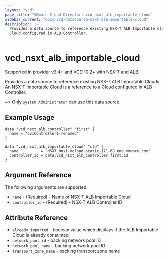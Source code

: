 ```yaml
---
layout: "vcd"
page_title: "VMware Cloud Director: vcd_nsxt_alb_importable_cloud"
sidebar_current: "docs-vcd-datasource-nsxt-alb-importable-cloud"
description: |-
  Provides a data source to reference existing NSX-T ALB Importable Clouds. An NSX-T Importable Cloud is a reference to a
  Cloud configured in ALB Controller.
---
```


# vcd\_nsxt\_alb\_importable\_cloud

Supported in provider *v3.4+* and VCD 10.2+ with NSX-T and ALB.

Provides a data source to reference existing NSX-T ALB Importable Clouds. An NSX-T Importable Cloud is a reference to a
Cloud configured in ALB Controller.

~> Only `System Administrator` can use this data source.

## Example Usage

```hcl
data "vcd_nsxt_alb_controller" "first" {
  name = "aviController1-renamed"
}

data "vcd_nsxt_alb_importable_cloud" "cld" {
  name          = "NSXT bos1-vcloud-static-171-68.eng.vmware.com"
  controller_id = data.vcd_nsxt_alb_controller.first.id
}
```

## Argument Reference

The following arguments are supported:

* `name` - (Required)  - Name of NSX-T ALB Importable Cloud
* `controller_id` - (Required)  - NSX-T ALB Controller ID

## Attribute Reference

* `already_imported` - boolean value which displays if the ALB Importable Cloud is already consumed
* `network_pool_id` - backing network pool ID 
* `network_pool_name` - backing network pool ID
* `transport_zone_name` - backing transport zone name
